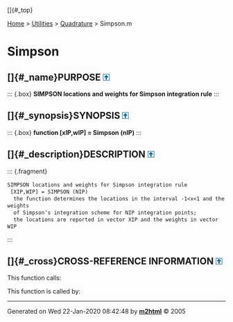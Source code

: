 []{#_top}

<div>

[Home](../../FEDEASLab.html) \> [Utilities](../FEDEASLab.html) \>
[Quadrature](FEDEASLab.html) \> Simpson.m

</div>

# Simpson

## []{#_name}PURPOSE [![\^](../../up.png)](#_top)

::: {.box}
**SIMPSON locations and weights for Simpson integration rule**
:::

## []{#_synopsis}SYNOPSIS [![\^](../../up.png)](#_top)

::: {.box}
**function \[xIP,wIP\] = Simpson (nIP)**
:::

## []{#_description}DESCRIPTION [![\^](../../up.png)](#_top)

::: {.fragment}
``` {.comment}
SIMPSON locations and weights for Simpson integration rule    
 [XIP,WIP] = SIMPSON (NIP)
  the function determines the locations in the interval -1<x<1 and the weights
  of Simpson's integration scheme for NIP integration points;
  the locations are reported in vector XIP and the weights in vector WIP
```
:::

## []{#_cross}CROSS-REFERENCE INFORMATION [![\^](../../up.png)](#_top)

This function calls:

This function is called by:

------------------------------------------------------------------------

Generated on Wed 22-Jan-2020 08:42:48 by
**[m2html](http://www.artefact.tk/software/matlab/m2html/ "Matlab Documentation in HTML")**
© 2005
